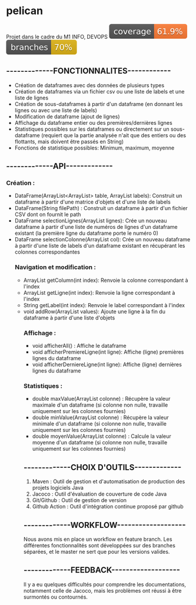 # pelican
Projet dans le cadre du M1 INFO, DEVOPS
![Coverage](.github/badges/jacoco.svg)
![Branches](.github/badges/branches.svg)

## -------------FONCTIONNALITES------------

* Création de dataframes avec des données de plusieurs types
* Création de dataframes via un fichier csv ou une liste de labels et une liste de lignes
* Création de sous-dataframes à partir d'un dataframe (en donnant les lignes ou avec une liste de labels)
* Modification de dataframe (ajout de lignes)
* Affichage du dataframe entier ou des premières/dernières lignes
* Statistiques possibles sur les dataframes ou directement sur un sous-dataframe (requiert que la partie analysée n'ait que des entiers ou des flottants, mais doivent être passés en String)
* Fonctions de statistique possibles: Minimum, maximum, moyenne

<!-- end of the list -->

## -------------API-------------

### Création : 

- DataFrame(ArrayList<ArrayList<Object>> table, ArrayList<String> labels): Construit un dataframe à partir d'une matrice d'objets et d'une liste de labels
- DataFrame(String filePath) : Construit un dataframe à partir d'un fichier CSV dont on fournit le path
- DataFrame selectionLignes(ArrayList<Integer> lignes): Crée un nouveau dataframe à partir d'une liste de numéros de lignes d'un dataframe existant (la première ligne du dataframe porte le numéro 0)
- DataFrame selectionColonne(ArrayList<String> col): Crée un nouveau dataframe à partir d'une liste de labels d'un dataframe existant en récupérant les colonnes correspondantes

<!-- end of the list -->

### Navigation et modification : 

* ArrayList<Object> getColumn(int index): Renvoie la colonne correspondant à l'index
* ArrayList<Object> getLigne(int index): Renvoie la ligne correspondant à l'index
* String getLabel(int index): Renvoie le label correspondant à l'index
* void addRow(ArrayList<Object> values): Ajoute une ligne à la fin du dataframe à partir d'une liste d'objets

<!-- end of the list -->

### Affichage : 

- void afficherAll() : Affiche le dataframe
- void afficherPremiereLigne(int ligne): Affiche (ligne) premières lignes du dataframe
- void afficherDerniereLigne(int ligne): Affiche (ligne) dernières lignes du dataframe

<!-- end of the list -->

### Statistiques : 

* double maxValue(ArrayList<String> colonne) : Récupère la valeur maximale d'un dataframe (si colonne non nulle, travaille uniquement sur les colonnes fournies)
* double minValue(ArrayList<String> colonne) : Récupère la valeur minimale d'un dataframe (si colonne non nulle, travaille uniquement sur les colonnes fournies)
* double moyenValue(ArrayList<String> colonne) : Calcule la valeur moyenne d'un dataframe (si colonne non nulle, travaille uniquement sur les colonnes fournies)

<!-- end of the list -->

## -------------CHOIX D'OUTILS-------------

1. Maven : Outil de gestion et d'automatisation de production des projets logiciels Java
2. Jacoco : Outil d'évaluation de couverture de code Java
3. Git/Github : Outil de gestion de version
4. Github Action : Outil d'intégration continue proposé par github

<!-- end of the list -->

## -------------WORKFLOW-------------------

Nous avons mis en place un workflow en feature branch. Les différentes fonctionnalités sont développées sur des branches séparées, et le master ne sert que pour les versions valides.

## -------------FEEDBACK-------------------

Il y a eu quelques difficultés pour comprendre les documentations, notamment celle de Jacoco, mais les problèmes ont réussi à être surmontés ou contournés.
